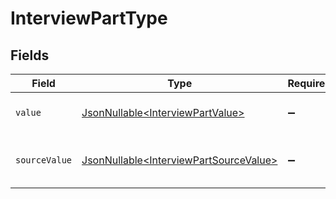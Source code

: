 # InterviewPartType


## Fields

| Field                                                                                          | Type                                                                                           | Required                                                                                       | Description                                                                                    | Example                                                                                        |
| ---------------------------------------------------------------------------------------------- | ---------------------------------------------------------------------------------------------- | ---------------------------------------------------------------------------------------------- | ---------------------------------------------------------------------------------------------- | ---------------------------------------------------------------------------------------------- |
| `value`                                                                                        | [JsonNullable\<InterviewPartValue>](../../models/components/InterviewPartValue.md)             | :heavy_minus_sign:                                                                             | The type of the interview.                                                                     | on_site                                                                                        |
| `sourceValue`                                                                                  | [JsonNullable\<InterviewPartSourceValue>](../../models/components/InterviewPartSourceValue.md) | :heavy_minus_sign:                                                                             | The source value of the interview type.                                                        | Onsite Interview                                                                               |